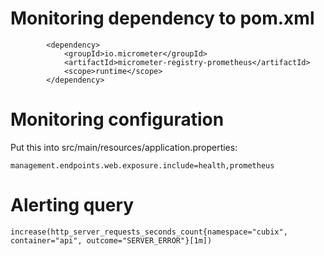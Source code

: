 # Monitoring dependency to pom.xml

```
        <dependency>
            <groupId>io.micrometer</groupId>
            <artifactId>micrometer-registry-prometheus</artifactId>
            <scope>runtime</scope>
        </dependency>

```

# Monitoring configuration

Put this into src/main/resources/application.properties:

```
management.endpoints.web.exposure.include=health,prometheus
```

# Alerting query

```
increase(http_server_requests_seconds_count{namespace="cubix", container="api", outcome="SERVER_ERROR"}[1m])
```
